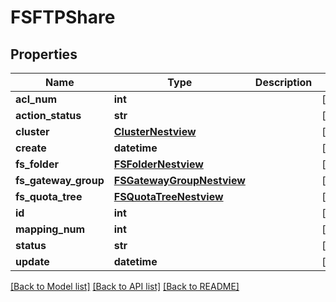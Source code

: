 # FSFTPShare

## Properties
Name | Type | Description | Notes
------------ | ------------- | ------------- | -------------
**acl_num** | **int** |  | [optional] 
**action_status** | **str** |  | [optional] 
**cluster** | [**ClusterNestview**](ClusterNestview.md) |  | [optional] 
**create** | **datetime** |  | [optional] 
**fs_folder** | [**FSFolderNestview**](FSFolderNestview.md) |  | [optional] 
**fs_gateway_group** | [**FSGatewayGroupNestview**](FSGatewayGroupNestview.md) |  | [optional] 
**fs_quota_tree** | [**FSQuotaTreeNestview**](FSQuotaTreeNestview.md) |  | [optional] 
**id** | **int** |  | [optional] 
**mapping_num** | **int** |  | [optional] 
**status** | **str** |  | [optional] 
**update** | **datetime** |  | [optional] 

[[Back to Model list]](../README.md#documentation-for-models) [[Back to API list]](../README.md#documentation-for-api-endpoints) [[Back to README]](../README.md)


